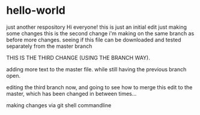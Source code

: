 # hello-world
just another respository
Hi everyone!
this is just an initial edit
just making some changes
this is the second change i'm making on the same branch as before
more changes. seeing if this file can be downloaded and tested separately from the master branch


THIS IS THE THIRD CHANGE (USING THE BRANCH WAY).




adding more text to the master file. while still having the previous branch open.

editing the third branch now, and going to see how to merge this edit to the master, which has been changed in between times...

making changes via git shell commandline